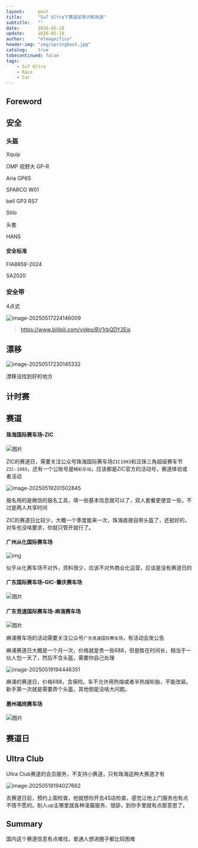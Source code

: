 ```yaml
---
layout:     post
title:      "Su7 Ultra下赛道前常识和改装"
subtitle:   ""
date:       2026-05-18
update:     2026-05-18
author:     "elmagnifico"
header-img: "img/springboot.jpg"
catalog:    true
tobecontinued: false
tags:
    - Su7 Ultra
    - Race
    - Car
---
```


## Foreword



## 安全

### 头盔

Xquip

OMP 视野大 GP-R

Aria GP6S

SPARCO W01

bell GP3 RS7

Stilo

头套



HANS



#### 安全标准

FIA8859-2024

SA2020



### 安全带

4点式

![image-20250517224146009](https://img.elmagnifico.tech/static/upload/elmagnifico/202505172241362.png)

> https://www.bilibili.com/video/BV1rbQDY2Ejs



## 漂移

![image-20250517230145332](https://img.elmagnifico.tech/static/upload/elmagnifico/202505172301493.png)

漂移没找到好的地方



## 计时赛



## 赛道

#### 珠海国际赛车场-ZIC

![图片](https://img.elmagnifico.tech/static/upload/elmagnifico/20250519151950353.webp)

ZIC的赛道日，需要关注公众号珠海国际赛车场`ZIC1993`和泛珠三角超级赛车节`ZIC-1993`，还有一个公账号是`精彩乐动`，应该都是ZIC官方的活动号，赛道体验或者活动

![image-20250519201502845](https://img.elmagnifico.tech/static/upload/elmagnifico/20250519201503012.png)

报名用的是微信的报名工具，填一些基本信息就可以了，双人套餐更便宜一些，不过是两人共享时间

ZIC的赛道日比较少，大概一个季度能来一次，珠海直接自带头盔了，还挺好的，对车也没啥要求，你就只管开就行了。



#### 广州从化国际赛车场

![img](https://img.elmagnifico.tech/static/upload/elmagnifico/20250519152243360.jpeg)

似乎从化赛车场不对外，资料很少，应该不对外商业化运营，应该是没有赛道日的



#### 广东国际赛车场-GIC-肇庆赛车场

![图片](https://img.elmagnifico.tech/static/upload/elmagnifico/20250519152048476.webp)



#### 广东竞速国际赛车场-麻涌赛车场

![图片](https://img.elmagnifico.tech/static/upload/elmagnifico/20250519151933958.webp)

麻涌赛车场的活动需要关注公众号`广东竞速国际赛车场`，有活动会发公告

麻涌赛道日大概是一个月一次，价格就是贵一些688，但是胜在时间长，相当于一伙人包一天了，然后不含头盔，需要你自己处理

![image-20250519194446351](https://img.elmagnifico.tech/static/upload/elmagnifico/20250519202115911.png)

麻涌的赛道日，价格688，含保险。车不允许用热熔或者半热熔轮胎，不能改装。新手第一次就是需要弄个头盔，其他倒是没啥大问题。



#### 惠州福岗赛车场

![图片](https://img.elmagnifico.tech/static/upload/elmagnifico/20250519151916544.webp)



## 赛道日





## Ultra Club

Ultra Club赛道的会员服务，不支持小赛道，只有珠海这种大赛道才有

![image-20250519194027662](https://img.elmagnifico.tech/static/upload/elmagnifico/20250519194027695.png)

去赛道日前，预约上面检查，他就想你开去4S店检查，感觉让他上门服务也有点不情不愿的。别人up主哪里就各种凌晨服务、很舔，到你手里就有点那意思了。



## Summary

国内这个赛道信息有点难找，普通人想进圈子都比较困难
